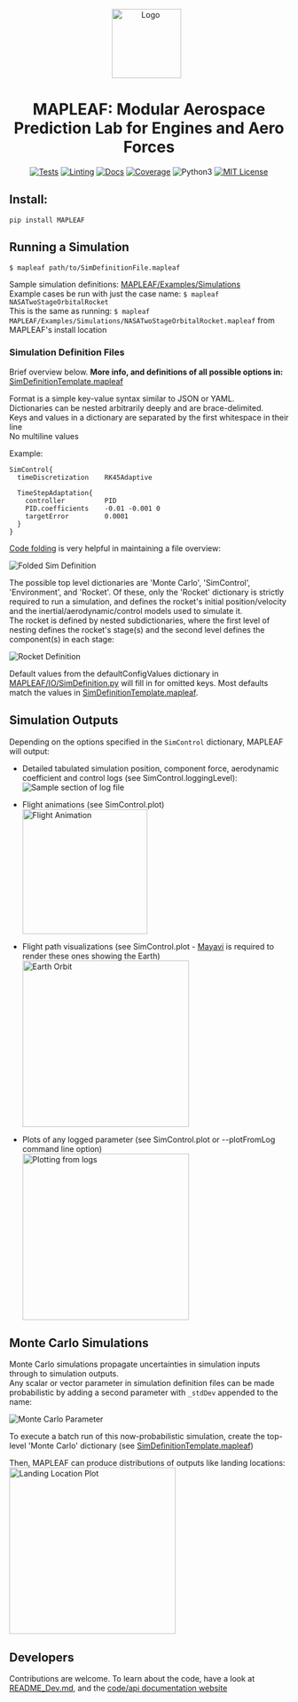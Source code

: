 

<p align="center">
  <img src="https://raw.githubusercontent.com/henrystoldt/MAPLEAF/master/Resources/DraftLogo.png" alt="Logo"
    title="MAPLEAF" height=125 style="padding-right: 10px;"/>
  <h1 align="center">MAPLEAF: Modular Aerospace Prediction Lab for Engines and Aero Forces</h1>
</p>

<p align="center">
<a align="center" href="https://github.com/henrystoldt/mapleaf/actions"><img alt="Tests" src="https://github.com/henrystoldt/mapleaf/workflows/Tests/badge.svg"></a>
  <a align="center" href="https://github.com/henrystoldt/mapleaf/actions"><img alt="Linting" src="https://github.com/henrystoldt/mapleaf/workflows/Linting/badge.svg"></a>
  <a align="center" href="https://henrystoldt.github.io/MAPLEAF/"><img alt="Docs" src="https://github.com/henrystoldt/mapleaf/workflows/Docs/badge.svg"></a>
  <a align="center" href="https://codecov.io/gh/henrystoldt/mapleaf"><img alt="Coverage" src="https://codecov.io/gh/henrystoldt/mapleaf/branch/master/graph/badge.svg"></a>
  <img alt="Python3" src="https://img.shields.io/badge/python-3.6+-brightgreen">
  <a align="center" href="https://lbesson.mit-license.org/"><img alt="MIT License" src="https://img.shields.io/badge/License-MIT-blue.svg"></a>
</p>

## Install:
`pip install MAPLEAF`
    
## Running a Simulation
`$ mapleaf path/to/SimDefinitionFile.mapleaf`  

Sample simulation definitions: [MAPLEAF/Examples/Simulations](https://github.com/henrystoldt/MAPLEAF/tree/master/MAPLEAF/Examples/Simulations)  
Example cases be run with just the case name: `$ mapleaf NASATwoStageOrbitalRocket`  
This is the same as running: `$ mapleaf MAPLEAF/Examples/Simulations/NASATwoStageOrbitalRocket.mapleaf` from MAPLEAF's install location

### Simulation Definition Files
Brief overview below. **More info, and definitions of all possible options in:** [SimDefinitionTemplate.mapleaf](https://github.com/henrystoldt/MAPLEAF/blob/master/SimDefinitionTemplate.mapleaf)

Format is a simple key-value syntax similar to JSON or YAML.  
Dictionaries can be nested arbitrarily deeply and are brace-delimited.  
Keys and values in a dictionary are separated by the first whitespace in their line  
No multiline values

Example:
```  
SimControl{
  timeDiscretization    RK45Adaptive

  TimeStepAdaptation{
    controller          PID
    PID.coefficients    -0.01 -0.001 0
    targetError         0.0001
  }
}
```

[Code folding](https://code.visualstudio.com/docs/editor/codebasics#_folding) is very helpful in maintaining a file overview:

![Folded Sim Definition](https://raw.githubusercontent.com/henrystoldt/MAPLEAF/master/Resources/SimDefinitionFile_Folded.PNG?raw=true)

The possible top level dictionaries are 'Monte Carlo', 'SimControl', 'Environment', and 'Rocket'.
Of these, only the 'Rocket' dictionary is strictly required to run a simulation, and defines the rocket's initial position/velocity and the inertial/aerodynamic/control models used to simulate it.  
The rocket is defined by nested subdictionaries, where the first level of nesting defines the rocket's stage(s) and the second level defines the component(s) in each stage:

![Rocket Definition](https://raw.githubusercontent.com/henrystoldt/MAPLEAF/master/Resources/SimDefinitionFile_Rocket.PNG?raw=true)

Default values from the defaultConfigValues dictionary in [MAPLEAF/IO/SimDefinition.py](https://github.com/henrystoldt/MAPLEAF/blob/master/MAPLEAF/IO/SimDefinition.py) will fill in for omitted keys.
Most defaults match the values in [SimDefinitionTemplate.mapleaf](https://github.com/henrystoldt/MAPLEAF/blob/master/SimDefinitionTemplate.mapleaf).

## Simulation Outputs
Depending on the options specified in the `SimControl` dictionary, MAPLEAF will output:
- Detailed tabulated simulation position, component force, aerodynamic coefficient and control logs (see SimControl.loggingLevel):
![Sample section of log file](https://raw.githubusercontent.com/henrystoldt/MAPLEAF/master/Resources/LogSample.PNG?raw=true)

- Flight animations (see SimControl.plot)  
<img src="https://raw.githubusercontent.com/henrystoldt/MAPLEAF/master/Resources/FlightAnimation.gif?raw=true" alt="Flight Animation"
  title="MAPLEAF" height=225 style="padding-right: 10px;"/>

- Flight path visualizations (see SimControl.plot - [Mayavi](https://github.com/enthought/mayavi) is required to render these ones showing the Earth)  
<img src="https://raw.githubusercontent.com/henrystoldt/MAPLEAF/master/Resources/EarthOrbit.png?raw=true" alt="Earth Orbit"
  title="MAPLEAF" height=300 style="padding-right: 10px;"/>

- Plots of any logged parameter (see SimControl.plot or --plotFromLog command line option)  
<img src="https://raw.githubusercontent.com/henrystoldt/MAPLEAF/master/Resources/PlottingFromLogs.png?raw=true" alt="Plotting from logs"
  title="MAPLEAF" height=300 style="padding-right: 10px;"/>

## Monte Carlo Simulations
Monte Carlo simulations propagate uncertainties in simulation inputs through to simulation outputs.  
Any scalar or vector parameter in simulation definition files can be made probabilistic by adding a second parameter with `_stdDev` appended to the name:

![Monte Carlo Parameter](https://raw.githubusercontent.com/henrystoldt/MAPLEAF/master/Resources/SimDefinition_MonteCarlo.png?raw=true)

To execute a batch run of this now-probabilistic simulation, create the top-level 'Monte Carlo' dictionary (see [SimDefinitionTemplate.mapleaf](https://github.com/henrystoldt/MAPLEAF/blob/master/))

Then, MAPLEAF can produce distributions of outputs like landing locations:  
<img src="https://raw.githubusercontent.com/henrystoldt/MAPLEAF/master/Resources/LandingLocationPlot.png?raw=true" alt="Landing Location Plot"
  title="MAPLEAF" height=300 style="padding-right: 10px;"/>

## Developers
Contributions are welcome.
To learn about the code, have a look at [README_Dev.md](https://github.com/henrystoldt/MAPLEAF/blob/master/README_Dev.md), and the [code/api documentation website](https://henrystoldt.github.io/MAPLEAF/)
